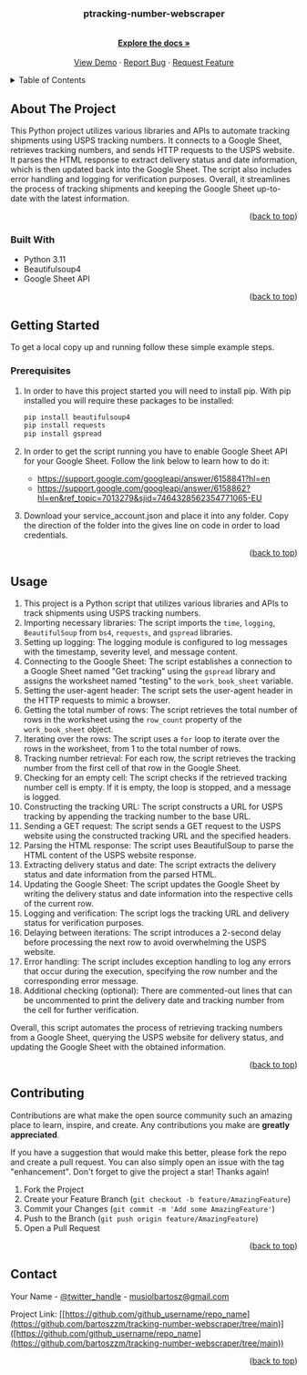 <!-- Improved compatibility of back to top link: See: https://github.com/othneildrew/Best-README-Template/pull/73 -->
<a name="readme-top"></a>

<h3 align="center">ptracking-number-webscraper
</h3>

  <p align="center">
    <br />
    <a href="https://github.com/bartoszzm/tracking-number-webscraper"><strong>Explore the docs »</strong></a>
    <br />
    <br />
    <a href="https://github.com/bartoszzm/tracking-number-webscraper">View Demo</a>
    ·
    <a href="https://github.com/bartoszzm/tracking-number-webscraper/issues">Report Bug</a>
    ·
    <a href="https://github.com/bartoszzm/tracking-number-webscraper/issues">Request Feature</a>
  </p>
</div>



<!-- TABLE OF CONTENTS -->
<details>
  <summary>Table of Contents</summary>
  <ol>
    <li>
      <a href="#about-the-project">About The Project</a>
      <ul>
        <li><a href="#built-with">Built With</a></li>
      </ul>
    </li>
    <li>
      <a href="#getting-started">Getting Started</a>
      <ul>
        <li><a href="#prerequisites">Prerequisites</a></li>
      </ul>
    </li>
    <li><a href="#usage">Usage</a></li>
    <li><a href="#contact">Contact</a></li>
  </ol>
</details>



<!-- ABOUT THE PROJECT -->
## About The Project

This Python project utilizes various libraries and APIs to automate tracking shipments using USPS tracking numbers. It connects to a Google Sheet, retrieves tracking numbers, and sends HTTP requests to the USPS website. It parses the HTML response to extract delivery status and date information, which is then updated back into the Google Sheet. The script also includes error handling and logging for verification purposes. Overall, it streamlines the process of tracking shipments and keeping the Google Sheet up-to-date with the latest information.

<p align="right">(<a href="#readme-top">back to top</a>)</p>



### Built With

* Python 3.11
* Beautifulsoup4 
* Google Sheet API
  
<p align="right">(<a href="#readme-top">back to top</a>)</p>



<!-- GETTING STARTED -->
## Getting Started

To get a local copy up and running follow these simple example steps.

### Prerequisites

1. In order to have this project started you will need to install pip.
   With pip installed you will require these packages to be installed:
    ```sh
    pip install beautifulsoup4
    pip install requests
    pip install gspread
    ```
2. In order to get the script running you have to enable Google Sheet API for your Google Sheet.
   Follow the link below to learn how to do it:
   * https://support.google.com/googleapi/answer/6158841?hl=en
   * https://support.google.com/googleapi/answer/6158862?hl=en&ref_topic=7013279&sjid=7464328562354771065-EU

3. Download your service_account.json and place it into any folder. Copy the direction of the folder into the gives line on code in order to load credentials.

<p align="right">(<a href="#readme-top">back to top</a>)</p>



<!-- USAGE EXAMPLES -->
## Usage

1. This project is a Python script that utilizes various libraries and APIs to track shipments using USPS tracking numbers.
2. Importing necessary libraries: The script imports the `time`, `logging`, `BeautifulSoup` from `bs4`, `requests`, and `gspread` libraries.
3. Setting up logging: The logging module is configured to log messages with the timestamp, severity level, and message content.
4. Connecting to the Google Sheet: The script establishes a connection to a Google Sheet named "Get tracking" using the `gspread` library and assigns the worksheet named "testing" to the `work_book_sheet` variable.
5. Setting the user-agent header: The script sets the user-agent header in the HTTP requests to mimic a browser.
6. Getting the total number of rows: The script retrieves the total number of rows in the worksheet using the `row_count` property of the `work_book_sheet` object.
7. Iterating over the rows: The script uses a `for` loop to iterate over the rows in the worksheet, from 1 to the total number of rows.
8. Tracking number retrieval: For each row, the script retrieves the tracking number from the first cell of that row in the Google Sheet.
9. Checking for an empty cell: The script checks if the retrieved tracking number cell is empty. If it is empty, the loop is stopped, and a message is logged.
10. Constructing the tracking URL: The script constructs a URL for USPS tracking by appending the tracking number to the base URL.
11. Sending a GET request: The script sends a GET request to the USPS website using the constructed tracking URL and the specified headers.
12. Parsing the HTML response: The script uses BeautifulSoup to parse the HTML content of the USPS website response.
13. Extracting delivery status and date: The script extracts the delivery status and date information from the parsed HTML.
14. Updating the Google Sheet: The script updates the Google Sheet by writing the delivery status and date information into the respective cells of the current row.
15. Logging and verification: The script logs the tracking URL and delivery status for verification purposes.
16. Delaying between iterations: The script introduces a 2-second delay before processing the next row to avoid overwhelming the USPS website.
17. Error handling: The script includes exception handling to log any errors that occur during the execution, specifying the row number and the corresponding error message.
18. Additional checking (optional): There are commented-out lines that can be uncommented to print the delivery date and tracking number from the cell for further verification.

Overall, this script automates the process of retrieving tracking numbers from a Google Sheet, querying the USPS website for delivery status, and updating the Google Sheet with the obtained information.


<p align="right">(<a href="#readme-top">back to top</a>)</p>



<!-- CONTRIBUTING -->
## Contributing

Contributions are what make the open source community such an amazing place to learn, inspire, and create. Any contributions you make are **greatly appreciated**.

If you have a suggestion that would make this better, please fork the repo and create a pull request. You can also simply open an issue with the tag "enhancement".
Don't forget to give the project a star! Thanks again!

1. Fork the Project
2. Create your Feature Branch (`git checkout -b feature/AmazingFeature`)
3. Commit your Changes (`git commit -m 'Add some AmazingFeature'`)
4. Push to the Branch (`git push origin feature/AmazingFeature`)
5. Open a Pull Request

<p align="right">(<a href="#readme-top">back to top</a>)</p>



<!-- CONTACT -->
## Contact

Your Name - [@twitter_handle](https://twitter.com/Bartosszzmm) - musiolbartosz@gmail.com  

Project Link: [[https://github.com/github_username/repo_name](https://github.com/bartoszzm/tracking-number-webscraper/tree/main)]([https://github.com/github_username/repo_name](https://github.com/bartoszzm/tracking-number-webscraper/tree/main))

<p align="right">(<a href="#readme-top">back to top</a>)</p>
